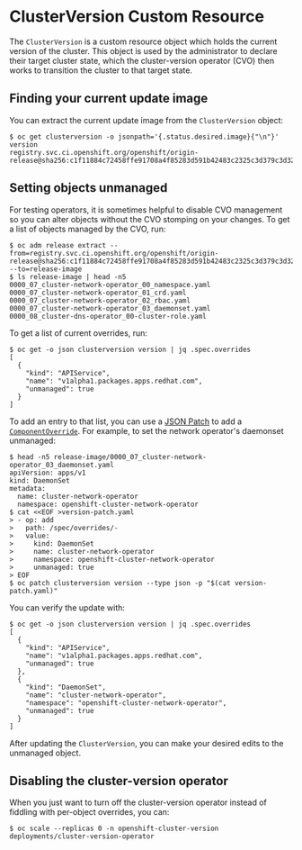 # ClusterVersion Custom Resource

The `ClusterVersion` is a custom resource object which holds the current version of the cluster.
This object is used by the administrator to declare their target cluster state, which the cluster-version operator (CVO) then works to transition the cluster to that target state.

## Finding your current update image

You can extract the current update image from the `ClusterVersion` object:

```console
$ oc get clusterversion -o jsonpath='{.status.desired.image}{"\n"}' version
registry.svc.ci.openshift.org/openshift/origin-release@sha256:c1f11884c72458ffe91708a4f85283d591b42483c2325c3d379c3d32c6ac6833
```

## Setting objects unmanaged

For testing operators, it is sometimes helpful to disable CVO management so you can alter objects without the CVO stomping on your changes.
To get a list of objects managed by the CVO, run:

```console
$ oc adm release extract --from=registry.svc.ci.openshift.org/openshift/origin-release@sha256:c1f11884c72458ffe91708a4f85283d591b42483c2325c3d379c3d32c6ac6833 --to=release-image
$ ls release-image | head -n5
0000_07_cluster-network-operator_00_namespace.yaml
0000_07_cluster-network-operator_01_crd.yaml
0000_07_cluster-network-operator_02_rbac.yaml
0000_07_cluster-network-operator_03_daemonset.yaml
0000_08_cluster-dns-operator_00-cluster-role.yaml
```

To get a list of current overrides, run:

```console
$ oc get -o json clusterversion version | jq .spec.overrides
[
  {
    "kind": "APIService",
    "name": "v1alpha1.packages.apps.redhat.com",
    "unmanaged": true
  }
]
```

To add an entry to that list, you can use a [JSON Patch][json-patch] to add a [`ComponentOverride`][ComponentOverride].
For example, to set the network operator's daemonset unmanaged:

```console
$ head -n5 release-image/0000_07_cluster-network-operator_03_daemonset.yaml
apiVersion: apps/v1
kind: DaemonSet
metadata:
  name: cluster-network-operator
  namespace: openshift-cluster-network-operator
$ cat <<EOF >version-patch.yaml
> - op: add
>   path: /spec/overrides/-
>   value:
>     kind: DaemonSet
>     name: cluster-network-operator
>     namespace: openshift-cluster-network-operator
>     unmanaged: true
> EOF
$ oc patch clusterversion version --type json -p "$(cat version-patch.yaml)"
```

You can verify the update with:

```console
$ oc get -o json clusterversion version | jq .spec.overrides
[
  {
    "kind": "APIService",
    "name": "v1alpha1.packages.apps.redhat.com",
    "unmanaged": true
  },
  {
    "kind": "DaemonSet",
    "name": "cluster-network-operator",
    "namespace": "openshift-cluster-network-operator",
    "unmanaged": true
  }
]
```

After updating the `ClusterVersion`, you can make your desired edits to the unmanaged object.

## Disabling the cluster-version operator

When you just want to turn off the cluster-version operator instead of fiddling with per-object overrides, you can:

```console
$ oc scale --replicas 0 -n openshift-cluster-version deployments/cluster-version-operator
```

[ComponentOverride]: https://godoc.org/github.com/openshift/api/config/v1#ComponentOverride
[json-patch]: https://tools.ietf.org/html/rfc6902
